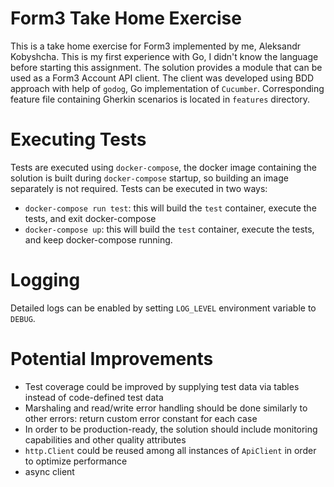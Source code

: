 # Form3 Take Home Exercise

This is a take home exercise for Form3 implemented by me, Aleksandr Kobyshcha. This is my first experience with Go, I didn't know the language before starting this assignment.
The solution provides a module that can be used as a Form3 Account API client. The client was developed using BDD approach with help of `godog`, Go implementation of `Cucumber`. Corresponding feature file containing Gherkin scenarios is located in `features` directory.

# Executing Tests

Tests are executed using `docker-compose`, the docker image containing the solution is built during `docker-compose` startup, so building an image separately is not required. Tests can be executed in two ways:
- `docker-compose run test`: this will build the `test` container, execute the tests, and exit docker-compose
- `docker-compose up`: this will build the `test` container, execute the tests, and keep docker-compose running.

# Logging

Detailed logs can be enabled by setting `LOG_LEVEL` environment variable to `DEBUG`.

# Potential Improvements
- Test coverage could be improved by supplying test data via tables instead of code-defined test data
- Marshaling and read/write error handling should be done similarly to other errors: return custom error constant for each case
- In order to be production-ready, the solution should include monitoring capabilities and other quality attributes
- `http.Client` could be reused among all instances of `ApiClient` in order to optimize performance
- async client
